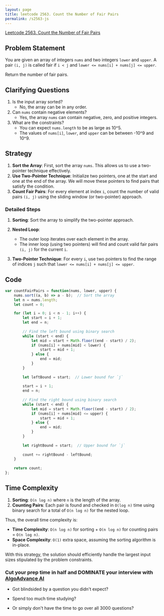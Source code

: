 ```yaml
---
layout: page
title: leetcode 2563. Count the Number of Fair Pairs
permalink: /s2563-js
---
```

[Leetcode 2563. Count the Number of Fair Pairs](https://algoadvance.github.io/algoadvance/l2563)
## Problem Statement

You are given an array of integers `nums` and two integers `lower` and `upper`. A pair `(i, j)` is called fair if `i < j` and `lower <= nums[i] + nums[j] <= upper`.

Return the number of fair pairs.

## Clarifying Questions

1. Is the input array sorted? 
   - No, the array can be in any order.
2. Can `nums` contain negative elements?
   - Yes, the array `nums` can contain negative, zero, and positive integers.
3. What are the constraints?
   - You can expect `nums.length` to be as large as 10^5.
   - The values of `nums[i]`, `lower`, and `upper` can be between -10^9 and 10^9.

## Strategy

1. **Sort the Array**: First, sort the array `nums`. This allows us to use a two-pointer technique effectively.
2. **Use Two-Pointer Technique**: Initialize two pointers, one at the start and one at the end of the array. We will move these pointers to find pairs that satisfy the condition.
3. **Count Fair Pairs**: For every element at index `i`, count the number of valid pairs `(i, j)` using the sliding window (or two-pointer) approach.

### Detailed Steps
1. **Sorting**: Sort the array to simplify the two-pointer approach.
2. **Nested Loop**:
   - The outer loop iterates over each element in the array.
   - The inner loop (using two pointers) will find and count valid fair pairs `(i, j)` for the current `i`.
   
3. **Two-Pointer Technique**: For every `i`, use two pointers to find the range of indices `j` such that `lower <= nums[i] + nums[j] <= upper`.

## Code

```javascript
var countFairPairs = function(nums, lower, upper) {
    nums.sort((a, b) => a - b);  // Sort the array
    let n = nums.length;
    let count = 0;

    for (let i = 0; i < n - 1; i++) {
        let start = i + 1;
        let end = n;
        
        // Find the left bound using binary search
        while (start < end) {
            let mid = start + Math.floor((end - start) / 2);
            if (nums[i] + nums[mid] < lower) {
                start = mid + 1;
            } else {
                end = mid;
            }
        }
        
        let leftBound = start;  // Lower bound for `j`
        
        start = i + 1;
        end = n;
        
        // Find the right bound using binary search
        while (start < end) {
            let mid = start + Math.floor((end - start) / 2);
            if (nums[i] + nums[mid] <= upper) {
                start = mid + 1;
            } else {
                end = mid;
            }
        }
        
        let rightBound = start;  // Upper bound for `j`
        
        count += rightBound - leftBound;
    }
    
    return count;
};
```

## Time Complexity

1. **Sorting**: `O(n log n)` where `n` is the length of the array.
2. **Counting Pairs**: Each pair is found and checked in `O(log n)` time using binary search for a total of `O(n log n)` for the nested loop.

Thus, the overall time complexity is:
- **Time Complexity**: `O(n log n)` for sorting + `O(n log n)` for counting pairs = `O(n log n)`.
- **Space Complexity**: `O(1)` extra space, assuming the sorting algorithm is in-place.

With this strategy, the solution should efficiently handle the largest input sizes stipulated by the problem constraints.


### Cut your prep time in half and DOMINATE your interview with [AlgoAdvance AI](https://algoAdvance.com)

- Got blindsided by a question you didn't expect?

- Spend too much time studying?

- Or simply don't have the time to go over all 3000 questions?

